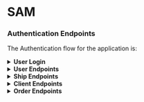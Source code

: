 # SAM


### Authentication Endpoints

The Authentication flow for the application is:
<details>
<summary><b> User Login</b></summary>

METHOD | ENDPOINT         | TOKEN | ROLE | DESCRIPTION              | POST PARAMS                                                                 | RETURNS
-------|------------------|-------|------|--------------------|-----------------------------------------------------------------------------------|--------------------
POST   | /auth/login      | -     | user | User Login               | `userName`, `password`                                                      | { message: 'User logged up successfully', data: `token`}
</details>
<details> <summary><b>User Endpoints</b></summary>

METHOD | ENDPOINT         | TOKEN | ROLE | DESCRIPTION              | POST PARAMS                                                                 | RETURNS
-------|------------------|-------|------|--------------------|-----------------------------------------------------------------------------------|--------------------
GET    | /user            | YES   | admin/manager | Get All Users   |                                                                             | { message: 'Users fetched successfully', data: [`user`]}
GET    | /user/profile    | YES   | user | Get Own Profile          |                                                                             | { message: 'User fetched successfully', data: [`user`]}
GET    | /user/:userId    | YES   | admin/manager | Get One User    | `params: userId`                                                            | { message: 'User fetched successfully', data: [`user`]}
POST   | /user            | YES   | admin| Create one user          | `userName`, `name`, `surname`, `telephone`, `email`, `role`, `password`     | { message: 'User created successfully', data: [`user`]}
PATCH  | /user/profile    | YES   | user | Update own profile       | `userName`, `nickName`, `avatar`, `email`                                   | { message: 'User created successfully', data: [`user`]}
PATCH  | /user/password   | YES   | user | Reset password           | `newPassword`, `repeatPassword`                                             | { message: 'Password reset successfully'}
PATCH  | /user/:userId    | YES   | admin| Update one user          | `userName`, `name`, `surname`, `telephone`, `email`, `role`, `password`     | { message: 'User updated successfully', data: [`user`]}
DELETE | /user/:userId    | YES   | admin| Delete one user          |  `params: userId`                                                           | { message: 'User deleted successfully', data: [`user`]}
</details>

<details>
<summary><b>Ship Endpoints</b></summary>

METHOD | ENDPOINT         | TOKEN | ROLE | DESCRIPTION              | POST PARAMS                                     | RETURNS
-------|------------------|-------|------|--------------------------|-------------------------------------------------|--------------------
GET    | /ship            | YES   | user | Get All ships   |                                                 | { message: 'Ships fetched successfully', data: [`ships`]}
GET    | /ship/:shipId    | YES   | user | Get One Ship             |                                               | { message: 'Ship fetched successfully', data: [`ship`]}
POST   | /ship            | YES   | admin/manager  | Post new Ship  |  `brand`, `model`, `registration_number`       | { message: 'Create new Ship successfully', data: `ship`}
PATCH  | /ship/:shipId   | YES   | admin/manager | Update a Ship    |  `brand`, `model`, `registration_number`      | { message: 'Update Ship successfully', data: `ship`}
DELETE | /ship/:shipId    | YES   | admin/manager | Delete a Ship   |                                              | { message: 'Ship deleted successfully', data: [`ship`]}
</details>
<details> <summary><b>Client Endpoints</b></summary>

METHOD | ENDPOINT         | TOKEN | ROLE | DESCRIPTION              | POST PARAMS                                                                 | RETURNS
-------|------------------|-------|------|--------------------|-----------------------------------------------------------------------------------|--------------------
GET    | /client          | YES   | admin/manager | Get All Clients   |                                                                           | { message: 'Clients fetched successfully', data: [`client`]}
GET    | /client/:clientId| YES   | user | Get One Client           | `params: clientId`                                                          | { message: 'Client fetched successfully', data: [`client`]}
POST   | /client          | YES   | admin/manager| Create one client| `name`, `surname`, `address`, `cif`, `telephone`, `email`                   | { message: 'Client created successfully', data: [`client`]}
PATCH  | /client/:clientId| YES   | admin/manager| Update one client| `name`, `surname`, `address`, `cif`, `telephone`, `email`                   | { message: 'Client updated successfully', data: [`client`]}
DELETE | /client/:clientId| YES   | admin/manager| Delete one client|  `params: clientId`                                                         | { message: 'Client deleted successfully', data: [`client`]}
</details>

<details> <summary><b>Order Endpoints</b></summary>

METHOD | ENDPOINT         | TOKEN | ROLE | DESCRIPTION              | POST PARAMS                                                                 | RETURNS
-------|------------------|-------|------|--------------------|-----------------------------------------------------------------------------------|--------------------
GET    | /order           | YES   | admin/manager | Get All Orders  |                                                                             | { message: 'Orders fetched successfully', data: [`order`]}
GET    | /order/:orderId  | YES   | admin/manager | Get One Order   | `params: orderId`                                                           | { message: 'Order fetched successfully', data: [`order`]}
GET    | /order/myOrders  | YES   | user | Get All My Orders        |                                                                             | { message: 'Orders fetched successfully', data: [`order`]}
POST   | /order           | YES   | admin/manager| Create one order | `appointment`, `work`, `observations`, `hours`                              | { message: 'Order created successfully', data: [`order`]}
PATCH  | /order/:orderId  | YES   | user| Update one order          | `name`, `surname`, `address`, `cif`, `telephone`, `email`                   | { message: 'Order updated successfully', data: [`order`]}
DELETE | /order/:orderId  | YES   | admin/manager| Delete one order|  `params: orderId`                                                           | { message: 'Order deleted successfully', data: [`order`]}
</details>
